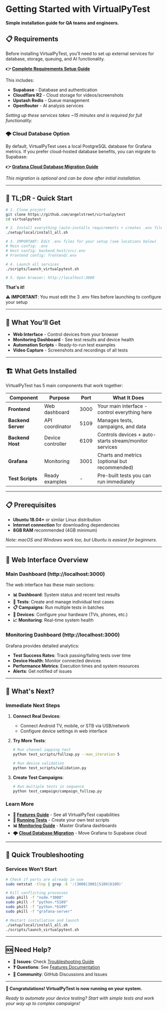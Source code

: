# Getting Started with VirtualPyTest

**Simple installation guide for QA teams and engineers.**

## 📋 **Requirements**

Before installing VirtualPyTest, you'll need to set up external services for database, storage, queuing, and AI functionality.

**👉 [Complete Requirements Setup Guide](requirements.md)**

This includes:
- **Supabase** - Database and authentication
- **Cloudflare R2** - Cloud storage for videos/screenshots  
- **Upstash Redis** - Queue management
- **OpenRouter** - AI analysis services

*Setting up these services takes ~15 minutes and is required for full functionality.*

### 🌩️ **Cloud Database Option**

By default, VirtualPyTest uses a local PostgreSQL database for Grafana metrics. If you prefer cloud-hosted database benefits, you can migrate to Supabase:

**👉 [Grafana Cloud Database Migration Guide](grafana_cloud.md)**

*This migration is optional and can be done after initial installation.*

---

## 🚀 **TL;DR - Quick Start**

```bash
# 1. Clone project
git clone https://github.com/angelstreet/virtualpytest
cd virtualpytest

# 2. Install everything (auto-installs requirements + creates .env files)
./setup/local/install_all.sh

# 3. IMPORTANT: Edit .env files for your setup (see locations below)
# Main config: .env
# Host config: backend_host/src/.env  
# Frontend config: frontend/.env

# 4. Launch all services
./scripts/launch_virtualpytest.sh

# 5. Open browser: http://localhost:3000
```

**That's it!**

⚠️ **IMPORTANT**: You must edit the 3 .env files before launching to configure your setup

---

## 🎯 **What You'll Get**

- **Web Interface** - Control devices from your browser
- **Monitoring Dashboard** - See test results and device health
- **Automation Scripts** - Ready-to-run test examples
- **Video Capture** - Screenshots and recordings of all tests

---

## 🏗️ **What Gets Installed**

VirtualPyTest has 5 main components that work together:

| Component | Purpose | Port | What It Does |
|-----------|---------|------|--------------|
| **Frontend** | Web dashboard | 3000 | Your main interface - control everything here |
| **Backend Server** | API coordinator | 5109 | Manages tests, campaigns, and data |
| **Backend Host** | Device controller | 6109 | Controls devices + auto-starts stream/monitor services |
| **Grafana** | Monitoring | 3001 | Charts and metrics (optional but recommended) |
| **Test Scripts** | Ready examples | - | Pre-built tests you can run immediately |

---

## 📋 **Prerequisites**

- **Ubuntu 18.04+** or similar Linux distribution
- **Internet connection** for downloading dependencies
- **8GB RAM** recommended (4GB minimum)

*Note: macOS and Windows work too, but Ubuntu is easiest for beginners.*

---

## 🔧 **Web Interface Overview**

### Main Dashboard (http://localhost:3000)

The web interface has these main sections:

- **📊 Dashboard**: System status and recent test results
- **🧪 Tests**: Create and manage individual test cases
- **📋 Campaigns**: Run multiple tests in batches
- **🔧 Devices**: Configure your hardware (TVs, phones, etc.)
- **📈 Monitoring**: Real-time system health

### Monitoring Dashboard (http://localhost:3000)

Grafana provides detailed analytics:

- **Test Success Rates**: Track passing/failing tests over time
- **Device Health**: Monitor connected devices
- **Performance Metrics**: Execution times and system resources
- **Alerts**: Get notified of issues

---

## 🚀 **What's Next?**

### Immediate Next Steps

1. **Connect Real Devices**: 
   - Connect Android TV, mobile, or STB via USB/network
   - Configure device settings in web interface

2. **Try More Tests**:
   ```bash
   # Run channel zapping test
   python test_scripts/fullzap.py --max_iteration 5
   
   # Run device validation
   python test_scripts/validation.py
   ```

3. **Create Test Campaigns**:
   ```bash
   # Run multiple tests in sequence
   python test_campaign/campaign_fullzap.py
   ```

### Learn More

- **📖 [Features Guide](features.md)** - See all VirtualPyTest capabilities
- **🧪 [Running Tests](running-tests.md)** - Create your own test scripts  
- **📊 [Monitoring Guide](monitoring.md)** - Master Grafana dashboards
- **🌩️ [Cloud Database Migration](grafana_cloud.md)** - Move Grafana to Supabase cloud

---

## 🔧 **Quick Troubleshooting**

### Services Won't Start
```bash
# Check if ports are already in use
sudo netstat -tlnp | grep -E ':(3000|3001|5109|6109)'

# Kill conflicting processes
sudo pkill -f "node.*3000"
sudo pkill -f "python.*5109"
sudo pkill -f "python.*6109"
sudo pkill -f "grafana-server"

# Restart installation and launch
./setup/local/install_all.sh
./scripts/launch_virtualpytest.sh
```
---

## 🆘 **Need Help?**

- **🐛 Issues**: Check [Troubleshooting Guide](troubleshooting.md)
- **❓ Questions**: See [Features Documentation](features.md)  
- **💬 Community**: GitHub Discussions and Issues

---

**🎉 Congratulations! VirtualPyTest is now running on your system.**

*Ready to automate your device testing? Start with simple tests and work your way up to complex campaigns!*
